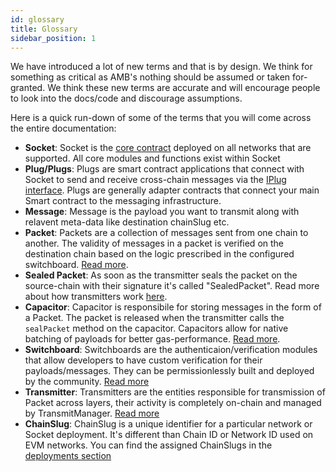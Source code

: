 ```yaml
---
id: glossary
title: Glossary
sidebar_position: 1
---
```


We have introduced a lot of new terms and that is by design. We think for something as critical as AMB's nothing should be assumed or taken for-granted. We think these new terms are accurate and will encourage people to look into the docs/code and discourage assumptions.

Here is a quick run-down of some of the terms that you will come across the entire documentation:
- **Socket**: Socket is the [core contract](https://github.com/SocketDotTech/socket-DL/blob/master/contracts/socket/Socket.sol) deployed on all networks that are supported. All core modules and functions exist within Socket
- **Plug/Plugs**: Plugs are smart contract applications that connect with Socket to send and receive cross-chain messages via the [IPlug interface](../Build/Interfaces/IPlug). Plugs are generally adapter contracts that connect your main Smart contract to the messaging infrastructure.
- **Message**: Message is the payload you want to transmit along with relavent meta-data like destination chainSlug etc. 
- **Packet**: Packets are a collection of messages sent from one chain to another. The validity of messages in a packet is verified on the destination chain based on the logic prescribed in the configured switchboard. [Read more](./Components/Packet.md).
- **Sealed Packet**: As soon as the transmitter seals the packet on the source-chain with their signature it's called "SealedPacket". Read more about how transmitters work [here](./lifecycle.md#sending-a-message). 
- **Capacitor**: Capacitor is responsibile for storing messages in the form of a Packet. The packet is released when the transmitter calls the `sealPacket` method on the capacitor. Capacitors allow for native batching of payloads for better gas-performance. [Read more](./Components/Capacitors.md).
- **Switchboard**: Switchboards are the authenticaion/verification modules that allow developers to have custom verification for their payloads/messages. They can be permissionlessly built and deployed by the community. [Read more](./Components/Switchboards.md)
- **Transmitter**: Transmitters are the entities responsible for transmission of Packet across layers, their activity is completely on-chain and managed by TransmitManager. [Read more](./Components/TransmitManager.md)
- **ChainSlug**: ChainSlug is a unique identifier for a particular network or Socket deployment. It's different than Chain ID or Network ID used on EVM networks. You can find the assigned ChainSlugs in the [deployments section](../Build/DeploymentsSection/deployment-addresses)